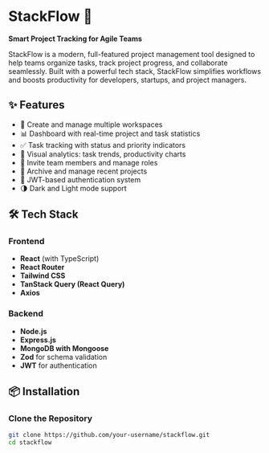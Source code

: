 # StackFlow 🚀

**Smart Project Tracking for Agile Teams**

StackFlow is a modern, full-featured project management tool designed to help teams organize tasks, track project progress, and collaborate seamlessly. Built with a powerful tech stack, StackFlow simplifies workflows and boosts productivity for developers, startups, and project managers.

## ✨ Features

- 📂 Create and manage multiple workspaces
- 📊 Dashboard with real-time project and task statistics
- ✅ Task tracking with status and priority indicators
- 🧠 Visual analytics: task trends, productivity charts
- 👥 Invite team members and manage roles
- 📌 Archive and manage recent projects
- 🔐 JWT-based authentication system
- 🌗 Dark and Light mode support

## 🛠 Tech Stack

### Frontend
- **React** (with TypeScript)
- **React Router**
- **Tailwind CSS**
- **TanStack Query (React Query)**
- **Axios**

### Backend
- **Node.js**
- **Express.js**
- **MongoDB with Mongoose**
- **Zod** for schema validation
- **JWT** for authentication

## 📦 Installation

### Clone the Repository

```bash
git clone https://github.com/your-username/stackflow.git
cd stackflow
